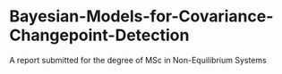 # Bayesian-Models-for-Covariance-Changepoint-Detection
 A report submitted for the degree of MSc in Non-Equilibrium Systems
